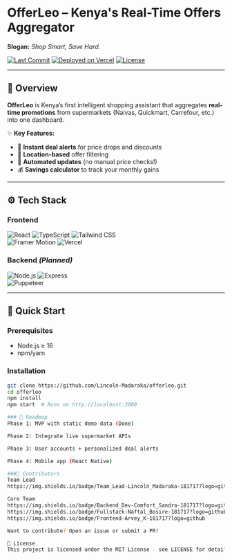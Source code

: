 # OfferLeo – Kenya's Real-Time Offers Aggregator  

**Slogan:** _Shop Smart, Save Hard._  

[![Last Commit](https://img.shields.io/github/last-commit/Lincoln-Madaraka/offerleo?color=orange&style=flat-square)](https://github.com/Lincoln-Madaraka/offerleo/commits/main) 
[![Deployed on Vercel](https://img.shields.io/badge/Live%20Demo-Vercel-000?logo=vercel&style=flat-square)](https://offerleo.vercel.app) 
[![License](https://img.shields.io/badge/License-MIT-green?style=flat-square)](LICENSE)  

---

## 🛒 Overview  
**OfferLeo** is Kenya’s first intelligent shopping assistant that aggregates **real-time promotions** from supermarkets (Naivas, Quickmart, Carrefour, etc.) into one dashboard.  

✨ **Key Features:**  
- 🚀 **Instant deal alerts** for price drops and discounts  
- 📍 **Location-based** offer filtering  
- 🔄 **Automated updates** (no manual price checks!)  
- 💰 **Savings calculator** to track your monthly gains  

---

## ⚙️ Tech Stack  
### **Frontend**  
![React](https://img.shields.io/badge/React-20232A?logo=react&logoColor=61DAFB) 
![TypeScript](https://img.shields.io/badge/TypeScript-3178C6?logo=typescript&logoColor=white) 
![Tailwind CSS](https://img.shields.io/badge/Tailwind_CSS-06B6D4?logo=tailwind-css&logoColor=white)  
![Framer Motion](https://img.shields.io/badge/Framer_Motion-0055FF?logo=framer&logoColor=white) 
![Vercel](https://img.shields.io/badge/Deployed_on-Vercel-000?logo=vercel&logoColor=white)  

### **Backend** *(Planned)*  
![Node.js](https://img.shields.io/badge/Node.js-339933?logo=node.js&logoColor=white) 
![Express](https://img.shields.io/badge/Express-000000?logo=express&logoColor=white)  
![Puppeteer](https://img.shields.io/badge/Scraping-Puppeteer-40B5A4?logo=puppeteer&logoColor=white)  

---

## 🚀 Quick Start  
### **Prerequisites**  
- Node.js ≥ 16  
- npm/yarn  

### **Installation**  
```bash
git clone https://github.com/Lincoln-Madaraka/offerleo.git  
cd offerleo  
npm install  
npm start  # Runs on http://localhost:3000  

### 🎯 Roadmap
Phase 1: MVP with static demo data (Done)

Phase 2: Integrate live supermarket APIs

Phase 3: User accounts + personalized deal alerts

Phase 4: Mobile app (React Native)

###👥 Contributors
Team Lead
https://img.shields.io/badge/Team_Lead-Lincoln_Madaraka-181717?logo=github

Core Team
https://img.shields.io/badge/Backend_Dev-Comfort_Sandra-181717?logo=github
https://img.shields.io/badge/Fullstack-Naftal_Bosire-181717?logo=github
https://img.shields.io/badge/Frontend-Arvey_K-181717?logo=github

Want to contribute? Open an issue or submit a PR!

📜 License
This project is licensed under the MIT License - see LICENSE for details.